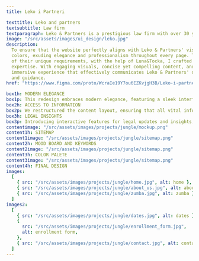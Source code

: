```yaml
---
title: Leko i Partneri

texttitle: Leko and partners
textsubtitle: Law firm
textparagraph: Leko & Partners is a prestigious law firm with over 30 years of experience in providing exceptional legal consulting services. As a web designer, I had the privilege of creating a visually captivating online presence that truly reflects their status as a premium service.
image: "/src/assets/images/ui_design/leko.jpg"
description:
  To ensure that the website perfectly aligns with Leko & Partners' vision, I incorporated their new brand
  colors, exuding elegance and professionalism throughout every page. Through careful collaboration and understanding
  of their unique requirements, with the help of Luna&Tocka, I crafted an experience that brilliantly showcases their
  expertise. With engaging visuals, concise yet compelling content, and intuitive navigation, I aimed to create an
  immersive experience that effectively communicates Leko & Partners' dedication to providing top-tier legal advice
  and guidance.
href: "https://www.figma.com/proto/WcraIe19Y7ou6EZKvjgH3B/Leko-i-partneri?page-id=0%3A1&type=design&node-id=606-1105&viewport=391%2C373%2C0.03&t=9YycYTaCmyzzJMau-1&scaling=min-zoom&mode=design"

box1h: MODERN ELEGANCE
box1p: This redesign embraces modern elegance, featuring a sleek interface with minimalist design elements. The website now radiates sophistication, mirroring the professionalism of Leko&Partners services.
box2h: ACCESS TO INFORMATION
box2p: We restructured the content layout, ensuring that all vital information are just a click away. Users can now access detailed, up-to-date information effortlessly.
box3h: LEGAL INSIGHTS
box3p: Introducing interactive features for legal updates and insights, allowing users to engage with informative content seamlessly.
contentimage: "/src/assets/images/projects/jungle/mockup.png"
content1h: SITEMAP
content1image: "/src/assets/images/projects/jungle/sitemap.png"
content2h: MOOD BOARD AND KEYWORDS
content2image: "/src/assets/images/projects/jungle/sitemap.png"
content3h: COLOR PALETE
content3image: "/src/assets/images/projects/jungle/sitemap.png"
content4h: FINAL DESIGN
images:
  [
    { src: "/src/assets/images/projects/jungle/home.jpg", alt: home },
    { src: "/src/assets/images/projects/jungle/about_us.jpg", alt: about us },
    { src: "/src/assets/images/projects/jungle/zumba.jpg", alt: zumba },
  ]
images2:
  [
    { src: "/src/assets/images/projects/jungle/dates.jpg", alt: dates },
    {
      src: "/src/assets/images/projects/jungle/enrollment_form.jpg",
      alt: enrollment form,
    },
    { src: "/src/assets/images/projects/jungle/contact.jpg", alt: contact },
  ]
---
```

